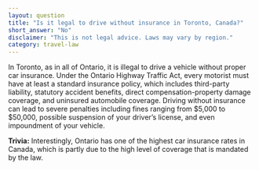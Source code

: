 ```yaml
---
layout: question
title: "Is it legal to drive without insurance in Toronto, Canada?"
short_answer: "No"
disclaimer: "This is not legal advice. Laws may vary by region."
category: travel-law
---
```

In Toronto, as in all of Ontario, it is illegal to drive a vehicle without proper car insurance. Under the Ontario Highway Traffic Act, every motorist must have at least a standard insurance policy, which includes third-party liability, statutory accident benefits, direct compensation-property damage coverage, and uninsured automobile coverage. Driving without insurance can lead to severe penalties including fines ranging from $5,000 to $50,000, possible suspension of your driver’s license, and even impoundment of your vehicle.

**Trivia:** Interestingly, Ontario has one of the highest car insurance rates in Canada, which is partly due to the high level of coverage that is mandated by the law.
